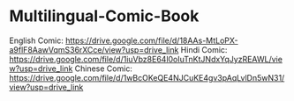 # Multilingual-Comic-Book
English Comic: https://drive.google.com/file/d/18AAs-MtLoPX-a9flF8AawVqmS36rXCce/view?usp=drive_link
Hindi Comic: https://drive.google.com/file/d/1iuVbz8E64l0oIuTnKtJNdxYqJyzREAWL/view?usp=drive_link
Chinese Comic: https://drive.google.com/file/d/1wBcOKeQE4NJCuKE4gv3pAqLvlDn5wN31/view?usp=drive_link
